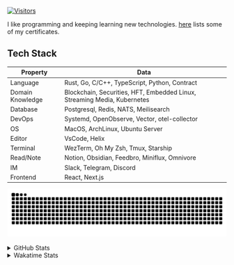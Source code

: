 <!-- markdownlint-disable MD041 MD010 MD033 -->
[![Visitors](https://api.visitorbadge.io/api/daily?path=Akagi201%2FAkagi201&label=Visitors%20Today&countColor=%2337d67a)](https://visitorbadge.io/status?path=Akagi201%2FAkagi201)

I like programming and keeping learning new technologies. [here](https://github.com/Akagi201/blockchain) lists some of my certificates.

## Tech Stack

| Property         	| Data                                                                               	|
|------------------	|------------------------------------------------------------------------------------	|
| Language         	| Rust, Go, C/C++, TypeScript, Python, Contract                                       |
| Domain Knowledge 	| Blockchain, Securities, HFT, Embedded Linux, Streaming Media, Kubernetes            |
| Database         	| Postgresql, Redis, NATS, Meilisearch                                                   |
| DevOps            | Systemd, OpenObserve, Vector, otel-collector                                        |
| OS               	| MacOS, ArchLinux, Ubuntu Server                                                     |
| Editor           	| VsCode, Helix                                                                       |
| Terminal          | WezTerm, Oh My Zsh, Tmux, Starship                                                  |
| Read/Note         | Notion, Obsidian, Feedbro, Miniflux, Omnivore                                       |
| IM               	| Slack, Telegram, Discord                                                            |
| Frontend          | React, Next.js                                                                      |

[![github contribution grid snake animation](https://raw.githubusercontent.com/Akagi201/Akagi201/output/github-contribution-grid-snake.svg#gh-light-mode-only)](https://github.com/Akagi201)

<details>
<summary>GitHub Stats</summary>
  <a href="https://github.com/Akagi201"><img alt="Profile Detail" src="https://raw.githubusercontent.com/Akagi201/Akagi201/master/profile-summary-card-output/dracula/0-profile-details.svg" /></a>
  <a href="https://github.com/Akagi201"><img alt="Github Stats" src="https://raw.githubusercontent.com/Akagi201/Akagi201/master/profile-summary-card-output/dracula/3-stats.svg" /></a>
  <a href="https://github.com/Akagi201"><img alt="Lang By Commits" src="https://raw.githubusercontent.com/Akagi201/Akagi201/master/profile-summary-card-output/dracula/2-most-commit-language.svg" /></a>
</details>

<details>
<summary>Wakatime Stats</summary>
<br>

<!--START_SECTION:waka-->

```txt
From: 18 July 2024 - To: 25 July 2024

Total Time: 30 hrs 41 mins

Other        26 hrs 26 mins  █████████████████████▓░░░   86.19 %
Rust         1 hr 30 mins    █▒░░░░░░░░░░░░░░░░░░░░░░░   04.93 %
sh           1 hr 21 mins    █░░░░░░░░░░░░░░░░░░░░░░░░   04.41 %
YAML         40 mins         ▓░░░░░░░░░░░░░░░░░░░░░░░░   02.19 %
Markdown     19 mins         ▒░░░░░░░░░░░░░░░░░░░░░░░░   01.04 %
Bash         7 mins          ░░░░░░░░░░░░░░░░░░░░░░░░░   00.41 %
Go           3 mins          ░░░░░░░░░░░░░░░░░░░░░░░░░   00.20 %
INI          3 mins          ░░░░░░░░░░░░░░░░░░░░░░░░░   00.17 %
SSH Config   3 mins          ░░░░░░░░░░░░░░░░░░░░░░░░░   00.16 %
Solidity     2 mins          ░░░░░░░░░░░░░░░░░░░░░░░░░   00.15 %
```

<!--END_SECTION:waka-->

</details>
